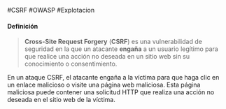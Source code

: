 #CSRF #OWASP #Explotacion  

#### Definición
>**Cross-Site Request Forgery** (**CSRF**) es una vulnerabilidad de seguridad en la que un atacante **engaña** a un usuario legítimo para que realice una acción no deseada en un sitio web sin su conocimiento o consentimiento.
>
  En un ataque CSRF, el atacante engaña a la víctima para que haga clic en un enlace malicioso o visite una página web maliciosa. Esta página maliciosa puede contener una solicitud HTTP que realiza una acción no deseada en el sitio web de la víctima.

